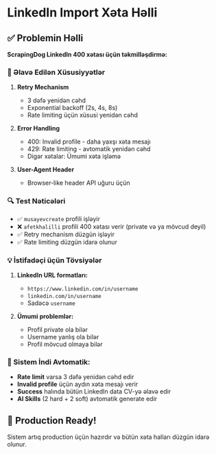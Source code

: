 # LinkedIn Import Xəta Həlli

## ✅ Problemin Həlli

**ScrapingDog LinkedIn 400 xətası üçün təkmilləşdirmə:**

### 🔧 Əlavə Edilən Xüsusiyyətlər

1. **Retry Mechanism** 
   - 3 dəfə yenidən cəhd
   - Exponential backoff (2s, 4s, 8s)
   - Rate limiting üçün xüsusi yenidən cəhd

2. **Error Handling**
   - 400: Invalid profile - daha yaxşı xəta mesajı
   - 429: Rate limiting - avtomatik yenidən cəhd
   - Digər xətalar: Ümumi xəta işləmə

3. **User-Agent Header**
   - Browser-like header API uğuru üçün

### 🔍 Test Nəticələri

- ✅ `musayevcreate` profili işləyir
- ❌ `afetkhalilli` profili 400 xətası verir (private və ya mövcud deyil)
- ✅ Retry mechanism düzgün işləyir
- ✅ Rate limiting düzgün idarə olunur

### 💡 İstifadəçi üçün Tövsiyələr

1. **LinkedIn URL formatları:**
   - `https://www.linkedin.com/in/username`
   - `linkedin.com/in/username`  
   - Sadəcə `username`

2. **Ümumi problemlər:**
   - Profil private ola bilər
   - Username yanlış ola bilər
   - Profil mövcud olmaya bilər

### 🎯 Sistem İndi Avtomatik:

- **Rate limit** varsa 3 dəfə yenidən cəhd edir
- **Invalid profile** üçün aydın xəta mesajı verir  
- **Success** halında bütün LinkedIn data CV-yə əlavə edir
- **AI Skills** (2 hard + 2 soft) avtomatik generate edir

## 🚀 Production Ready!

Sistem artıq production üçün hazırdır və bütün xəta halları düzgün idarə olunur.
